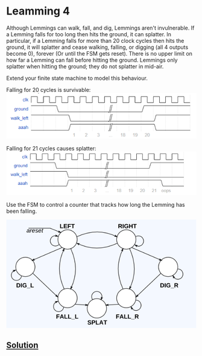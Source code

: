 # Leamming 4

Although Lemmings can walk, fall, and dig, Lemmings aren't invulnerable. If a Lemming falls for too long then hits the ground, it can splatter. In particular, if a Lemming falls for more than 20 clock cycles then hits the ground, it will splatter and cease walking, falling, or digging (all 4 outputs become 0), forever (Or until the FSM gets reset). There is no upper limit on how far a Lemming can fall before hitting the ground. Lemmings only splatter when hitting the ground; they do not splatter in mid-air.

Extend your finite state machine to model this behaviour.

Falling for 20 cycles is survivable:
![alt text](image.png)

Falling for 21 cycles causes splatter:
![alt text](image-1.png)

Use the FSM to control a counter that tracks how long the Lemming has been falling.

![alt text](image-2.png)

## [Solution](solution_verilog.v)
